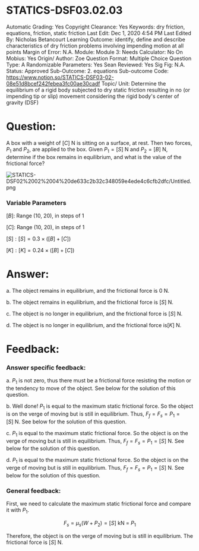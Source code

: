 # STATICS-DSF03.02.03

Automatic Grading: Yes
Copyright Clearance: Yes
Keywords: dry friction, equations, friction, static friction
Last Edit: Dec 1, 2020 4:54 PM
Last Edited By: Nicholas Betancourt
Learning Outcome: identify, define and describe characteristics of dry friction problems involving impending motion at all points
Margin of Error: N.A.
Module: Module 3:
Needs Calculator: No
On Mobius: Yes
Origin/ Author: Zoe
Question Format: Multiple Choice
Question Type: A
Randomizable Parameters: Yes
Sean Reviewed: Yes
Sig Fig: N.A.
Status: Approved
Sub-Outcome: 2. equations
Sub-outcome Code: https://www.notion.so/STATICS-DSF03-02-08e51d8bcef242febea3fc00ae30cadf
Topic/ Unit: Determine the equilibrium of a rigid body subjected to dry static friction resulting in no (or impending tip or slip) movement considering the rigid body's center of gravity (DSF)

# Question:

A box with a weight of $[C]~\text{N}$ is sitting on a surface, at rest. Then two forces, $P_1$ and $P_2$, are applied to the box.  Given $P_1=[S]~\text{N}$ and $P_2=[B]~\text{N}$, determine if the box remains in equilibrium, and what is the value of the frictional force?

![STATICS-DSF02%2002%2004%20de633c2b32c348059e4ede4c6cfb2dfc/Untitled.png](STATICS-DSF02%2002%2004%20de633c2b32c348059e4ede4c6cfb2dfc/Untitled.png)

### **Variable Parameters**

$[B]:$ Range (10, 20), in steps of 1

$[C]:$ Range (10, 20), in steps of 1

$[S]:[S]=0.3\times([B]+[C])$

$[K]:[K]=0.24\times([B]+[C])$

 

# Answer:

a. The object remains in equilibrium, and the frictional force is 0 $\text{N}$.

b. The object remains in equilibrium, and the frictional force is $[S]~\text{N}$.

c. The object is no longer in equilibrium, and the frictional force is $[S]~\text{N}$.

d. The object is no longer in equilibrium, and the frictional force is$[K]~\text{N}$.

# Feedback:

### Answer specific feedback:

a. $P_1$ is not zero, thus there must be a frictional force resisting the motion or the tendency to move of the object. See below for the solution of this question. 

b. Well done! $P_1$ is equal to the maximum static frictional force. So the object is on the verge of moving but is still in equilibrium. Thus, $F_f=F_s=P_1=[S]~\text{N}$. See below for the solution of this question. 

c.   $P_1$ is equal to the maximum static frictional force. So the object is on the verge of moving but is still in equilibrium. Thus, $F_f=F_s=P_1=[S]~\text{N}$. See below for the solution of this question. 

d.  $P_1$ is equal to the maximum static frictional force. So the object is on the verge of moving but is still in equilibrium. Thus, $F_f=F_s=P_1=[S]~\text{N}$. See below for the solution of this question. 

### General feedback:

First, we need to calculate the maximum static frictional force and compare it with $P_1$. 

$$F_s=\mu_s(W+P_2)=[S]~\text{kN}~=~P_1$$

Therefore, the object is on the verge of moving but is still in equilibrium. The frictional force is $[S]~\text{N}$.